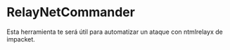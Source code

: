 # RelayNetCommander
Esta herramienta te será útil para automatizar un ataque con ntmlrelayx de impacket. 
